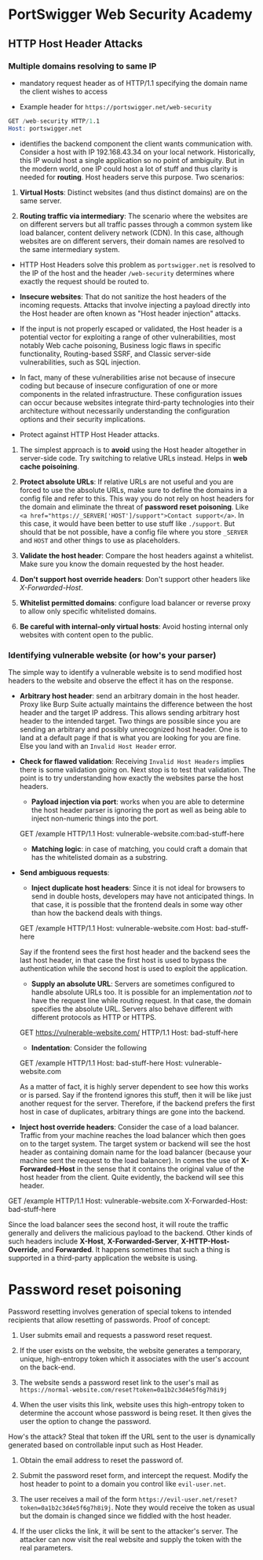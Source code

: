 # PortSwigger Web Security Academy

## HTTP Host Header Attacks

### Multiple domains resolving to same IP

- mandatory request header as of HTTP/1.1 specifying the domain name the client wishes to access

- Example header for `https://portswigger.net/web-security`

```s
GET /web-security HTTP/1.1
Host: portswigger.net
```

- identifies the backend component the client wants communication with. Consider a host with IP 192.168.43.34 on your local network. Historically, this IP would host a single application so no point of ambiguity. But in the modern world, one IP could host a lot of stuff and thus clarity is needed for **routing**. Host headers serve this purpose. Two scenarios:

1. **Virtual Hosts**: Distinct websites (and thus distinct domains) are on the same server. 

2. **Routing traffic via intermediary**: The scenario where the websites are on different servers but all traffic passes through a common system like load balancer, content delivery network (CDN). In this case, although websites are on different servers, their domain names are resolved to the same intermediary system. 

- HTTP Host Headers solve this problem as `portswigger.net` is resolved to the IP of the host and the header `/web-security` determines where exactly the request should be routed to.

- **Insecure websites**: That do not sanitize the host headers of the incoming requests. Attacks that involve injecting a payload directly into the Host header are often known as "Host header injection" attacks.

- If the input is not properly escaped or validated, the Host header is a potential vector for exploiting a range of other vulnerabilities, most notably Web cache poisoning, Business logic flaws in specific functionality, Routing-based SSRF, and Classic server-side vulnerabilities, such as SQL injection.

- In fact, many of these vulnerabilities arise not because of insecure coding but because of insecure configuration of one or more components in the related infrastructure. These configuration issues can occur because websites integrate third-party technologies into their architecture without necessarily understanding the configuration options and their security implications.

- Protect against HTTP Host Header attacks. 

1. The simplest approach is to **avoid** using the Host header altogether in server-side code. Try switching to relative URLs instead. Helps in **web cache poisoining**.

2. **Protect absolute URLs**: If relative URLs are not useful and you are forced to use the absolute URLs, make sure to define the domains in a config file and refer to this. This way you do not rely on host headers for the domain and eliminate the threat of **password reset poisoning**. Like `<a href="https://_SERVER['HOST']/support">Contact support</a>`. In this case, it would have been better to use stuff like `./support`. But should that be not possible, have a config file where you store `_SERVER` and `HOST` and other things to use as placeholders.

3. **Validate the host header**: Compare the host headers against a whitelist. Make sure you know the domain requested by the host header.

4. **Don't support host override headers**: Don't support other headers like *X-Forwarded-Host*.

5. **Whitelist permitted domains**: configure load balancer or reverse proxy to allow only specific whitelisted domains.

6. **Be careful with internal-only virtual hosts**: Avoid hosting internal only websites with content open to the public.

### Identifying vulnerable website (or how's your parser)

The simple way to identify a vulnerable website is to send modified host headers to the website and observe the effect it has on the response.

- **Arbitrary host header**: send an arbitrary domain in the host header. Proxy like Burp Suite actually maintains the difference between the host header and the target IP address. This allows sending arbitrary host header to the intended target. Two things are possible since you are sending an arbitrary and possibly unrecognized host header. One is to land at a default page if that is what you are looking for you are fine. Else you land with an `Invalid Host Header` error.

- **Check for flawed validation**: Receiving `Invalid Host Headers` implies there is some validation going on. Next stop is to test that validation. The point is to try understanding how exactly the websites parse the host headers.

    - **Payload injection via port**: works when you are able to determine the host header parser is ignoring the port as well as being able to inject non-numeric things into the port.

    GET /example HTTP/1.1
    Host: vulnerable-website.com:bad-stuff-here

    - **Matching logic**: in case of matching, you could craft a domain that has the whitelisted domain as a substring. 

- **Send ambiguous requests**: 

    - **Inject duplicate host headers**: Since it is not ideal for browsers to send in double hosts, developers may have not anticipated things. In that case, it is possible that the frontend deals in some way other than how the backend deals with things.

    GET /example HTTP/1.1
    Host: vulnerable-website.com
    Host: bad-stuff-here

    Say if the frontend sees the first host header and the backend sees the last host header, in that case the first host is used to bypass the authentication while the second host is used to exploit the application.

    - **Supply an absolute URL**: Servers are sometimes configured to handle absolute URLs too. It is possible for an implementation *not* to have the request line while routing request. In that case, the domain specifies the absolute URL. Servers also behave different with different protocols as HTTP or HTTPS.

    GET https://vulnerable-website.com/ HTTP/1.1
    Host: bad-stuff-here

    - **Indentation**: Consider the following

    GET /example HTTP/1.1
        Host: bad-stuff-here
    Host: vulnerable-website.com

    As a matter of fact, it is highly server dependent to see how this works or is parsed. Say if the frontend ignores this stuff, then it will be like just another request for the server. Therefore, if the backend prefers the first host in case of duplicates, arbitrary things are gone into the backend.

- **Inject host override headers**: Consider the case of a load balancer. Traffic from your machine reaches the load balancer which then goes on to the target system. The target system or backend will see the host header as containing domain name for the load balancer (because your machine sent the request to the load balancer). In comes the use of **X-Forwarded-Host** in the sense that it contains the original value of the host header from the client. Quite evidently, the backend will see this header.

GET /example HTTP/1.1
Host: vulnerable-website.com
X-Forwarded-Host: bad-stuff-here

Since the load balancer sees the second host, it will route the traffic generally and delivers the malicious payload to the backend. Other kinds of such headers include **X-Host**, **X-Forwarded-Server**, **X-HTTP-Host-Override**, and **Forwarded**. It happens sometimes that such a thing is supported in a third-party application the website is using.

# Password reset poisoning

Password resetting involves generation of special tokens to intended recipients that allow resetting of passwords. Proof of concept:

1. User submits email and requests a password reset request.

2. If the user exists on the website, the website generates a temporary, unique, high-entropy token which it associates with the user's account on the back-end.

3. The website sends a password reset link to the user's mail as `https://normal-website.com/reset?token=0a1b2c3d4e5f6g7h8i9j`

4. When the user visits this link, website uses this high-entropy token to determine the account whose password is being reset. It then gives the user the option to change the password.

How's the attack? Steal that token iff the URL sent to the user is dynamically generated based on controllable input such as Host Header.

1. Obtain the email address to reset the password of. 

2. Submit the password reset form, and intercept the request. Modify the host header to point to a domain you control like `evil-user.net`.

3. The user receives a mail of the form `https://evil-user.net/reset?token=0a1b2c3d4e5f6g7h8i9j`. Note they would receive the token as usual but the domain is changed since we fiddled with the host header. 

4. If the user clicks the link, it will be sent to the attacker's server. The attacker can now visit the real website and supply the token with the real parameters.